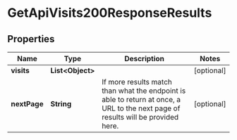 

# GetApiVisits200ResponseResults


## Properties

| Name | Type | Description | Notes |
|------------ | ------------- | ------------- | -------------|
|**visits** | **List&lt;Object&gt;** |  |  [optional] |
|**nextPage** | **String** | If more results match than what the endpoint is able to return at once, a URL to the next page of results will be provided here. |  [optional] |




